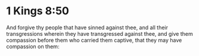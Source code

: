 # 1 Kings 8:50

And forgive thy people that have sinned against thee, and all their transgressions wherein they have transgressed against thee, and give them compassion before them who carried them captive, that they may have compassion on them: